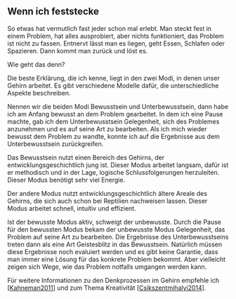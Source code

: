 
## Wenn ich feststecke

So etwas hat vermutlich fast jeder schon mal erlebt.
Man steckt fest in einem Problem, hat alles ausprobiert, aber nichts
funktioniert, das Problem ist nicht zu fassen.
Entnervt lässt man es liegen, geht Essen, Schlafen oder Spazieren.
Dann kommt man zurück und löst es.

Wie geht das denn?

Die beste Erklärung, die ich kenne, liegt in den zwei Modi, in denen
unser Gehirn arbeitet.
Es gibt verschiedene Modelle dafür, die unterschiedliche Aspekte beschreiben.

Nennen wir die beiden Modi Bewusstsein und Unterbewusstsein, dann habe ich am
Anfang bewusst an dem Problem gearbeitet.
In dem ich eine Pause machte, gab ich dem Unterbewusstsein Gelegenheit, sich
des Problemes anzunehmen und es auf seine Art zu bearbeiten.
Als ich mich wieder bewusst dem Problem zu wandte, konnte ich auf die
Ergebnisse aus dem Unterbewusstsein zurückgreifen.

Das Bewusstsein nutzt einen Bereich des Gehirns, der entwicklungsgeschichtlich
jung ist.
Dieser Modus arbeitet langsam, dafür ist er methodisch und in der Lage,
logische Schlussfolgerungen herzuleiten.
Dieser Modus benötigt sehr viel Energie.

Der andere Modus nutzt entwicklungsgeschichtlich ältere Areale
des Gehirns, die sich auch schon bei Reptilien nachweisen lassen.
Dieser Modus arbeitet schnell, intuitiv und effizient.

Ist der bewusste Modus aktiv, schweigt der unbewusste.
Durch die Pause für den bewussten Modus bekam der unbewusste Modus
Gelegenheit, das Problem auf seine Art zu bearbeiten.
Die Ergebnisse des Unterbewusstseins treten dann als eine Art Geistesblitz in
das Bewusstsein.
Natürlich müssen diese Ergebnisse noch evaluiert werden und es gibt keine
Garantie, dass man immer eine Lösung für das konkrete Problem bekommt.
Aber vielleicht zeigen sich Wege, wie das Problem notfalls umgangen werden
kann.

Für weitere Informationen zu den Denkprozessen im Gehirn empfehle ich
[[Kahneman2011](#bib-kahneman2011)] und zum Thema Kreativität
[[Csikszentmihalyi2014](#bib-csikszentmihalyi2014)].

